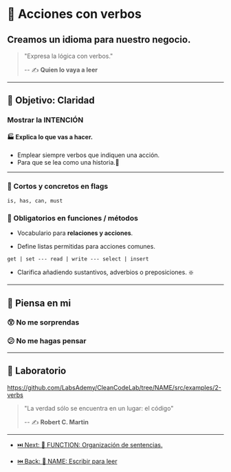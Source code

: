 # 💪 Acciones con verbos

## Creamos un idioma para nuestro negocio.

> "Expresa la lógica con verbos."
>
> -- ✍️ **Quien lo vaya a leer**

---

## 🌄 Objetivo: Claridad

### Mostrar la INTENCIÓN

#### 🏭 Explica lo que vas a hacer.

- Emplear siempre verbos que indiquen una acción.
- Para que se lea como una historia.📜

---

### 🚩 Cortos y concretos en flags

`is, has, can, must`

### 👮 Obligatorios en funciones / métodos

- Vocabulario para **relaciones y acciones**.

- Define listas permitidas para acciones comunes.

`get | set --- read | write --- select | insert`

- Clarifica añadiendo sustantivos, adverbios o preposiciones. ❇️

---

## 🤔 Piensa en mi

### 😲 No me sorprendas

### 😕 No me hagas pensar

---

## 📝 Laboratorio

https://github.com/LabsAdemy/CleanCodeLab/tree/NAME/src/examples/2-verbs

> "La verdad sólo se encuentra en un lugar: el código"
>
> -- ✍️ **Robert C. Martin**

---

- [⏭️ Next: 🔀 FUNCTION: Organización de sentencias.](https://github.com/LabsAdemy/CleanCodeLab/tree/FUNCTION)

- [⏮️ Back: 📘 NAME: Escribir para leer](https://github.com/LabsAdemy/CleanCodeLab/tree/NAME)
